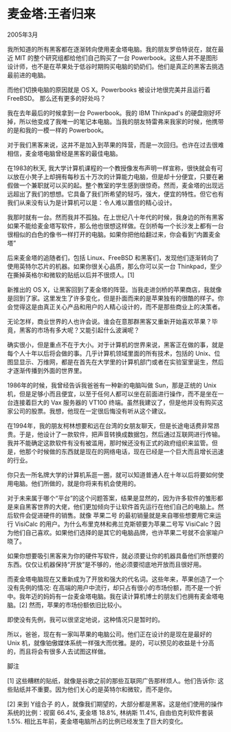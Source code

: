 
# 麦金塔:王者归来

2005年3月

我所知道的所有黑客都在逐渐转向使用麦金塔电脑。我的朋友罗伯特说在，就在最近 MIT 的整个研究组都给他们自己购买了一台 Powerbook。这些人并不是图形设计师，也不是在苹果处于低谷时期购买电脑的奶奶们。他们是真正的黑客去挑选最前进的电脑。

而他们切换电脑的原因就是 OS X。Powerbooks 被设计地很完美并且运行着 FreeBSD。 那么还有更多的好处吗？

我在去年最后的时候拿到一台 Powerbook。我的 IBM Thinkpad's 的硬盘刚好坏掉，所以他变成了我唯一的笔记本电脑。当我的朋友特雷弗来我家的时候，他携带的是和我的一模一样的 Powerbook。

对于我们黑客来说，这并不是加入到苹果的阵营，而是一次回归。也许在过去很难相信，麦金塔电脑曾经是黑客的最佳电脑。

在1983的秋天, 我大学计算机课程的一个教授像发布声明一样宣称，很快就会有可以放在小凳子上却拥有每秒五十万次的计算能力电脑，但是却十分便宜，只要在暑假做一个兼职就可以买的起。整个教室的学生感到很惊奇。然而，麦金塔的出现远远超出了我们的想想。它具备了我们所希望的轻巧，强大，便宜的特性。但它也有我们从来没有认为是计算机可以是：令人难以置信的精心设计。

我那时就有一台。然而我并不孤独。在上世纪八十年代的时候，我身边的所有黑客如果不能给麦金塔写软件，那么他也很想这样做。在剑桥每一个长沙发上都有一台很相似的白色的像书一样打开的电脑。如果你把他给翻过来，你会看到“内置麦金塔”

后来麦金塔的追随者们，包括 Linux、FreeBSD 和黑客们，发现他们逐渐转向了使用英特尔芯片的机器。如果你很关心品质，那么你可以买一台 Thinkpad，至少在撕掉英格尔和微软的贴纸以后并不很烦人。[1]

新推出的 OS X，让黑客回到了麦金塔的阵营。当我走进剑桥的苹果商店，我就像是回到了家。这里发生了许多变化，但是扑面而来的是苹果独有的很酷的样子。你会觉得这是由真正关心产品和用户的人精心设计的，而不是那些商业上的决策者。

无论怎样，商业世界的人也许会说。谁会在意那群黑客又重新开始喜欢苹果？毕竟，黑客的市场有多大呢？又能引起什么波澜呢？

确实很小，但是重点不在于大小。对于计算机的世界来说，黑客正在做的事，就是每个人十年以后将会做的事。几乎计算机领域里面的所有技术，包括的 Unix、位图显显示、万维网，都是在首先在大学里的计算机部门或者在实验室里诞生，然后才逐渐传播到外面的世界里。

1986年的时候，我曾经告诉我爸爸有一种新的电脑叫做 Sun，那是正统的 Unix 机，但是足够小而且便宜，以至于任何人都可以坐在前面进行操作，而不是坐在一台连接着巨大的 Vax 服务器的 VT100 终端。虽然我建议了，但是他并没有购买这家公司的股票。我想，他现在一定很后悔没有听从这个建议。

在1994年，我的朋友柯林想要和远在台湾的女朋友聊天，但是长途电话费非常昂贵。于是，他设计了一款软件，把声音转换成数据包，然后通过互联网进行传输。我并不能确定这款软件有没有被滥用，那时候还没有正式的政府组织来监管。但是，他那个时候做的东西就是现在的网络电话，现在已经是一个巨大而且增长迅速的行业。

你只去一所名牌大学的计算机系逛一圈，就可以知道普通人在十年以后将要如何使用电脑。他们所做的，就是你将来有机会使用的。

对于未来属于哪个“平台”的这个问题答案，结果是显然的，因为许多软件的雏形都是来自黑客世界的大佬，他们更加倾向于让软件首先运行在他们自己的电脑上。然后软件会促进硬件的销售。就像 苹果二号 的最初销量就是来自哪些想要用它来运行 VisiCalc 的用户。为什么布里克林和弗兰克斯顿要为苹果二号写 VisiCalc？因为他们自己喜欢。如果他们选择的是其它的电脑品牌，也许苹果二号就不会家喻户晓了。

如果你想要吸引黑客来为你的硬件写软件，就必须要让你的机器具备他们所想要的东西。仅仅让机器保持“开放”是不够的，他必须要彻底地开放而且很好用。

而麦金塔电脑现在又重新成为了开放和强大的代名词。这些年来，苹果创造了一个没有先例的情况: 在高端的用户中流行，却只占有很小的市场份额，而不是一个折中。我年迈的妈妈有一台麦金塔电脑。我在读计算机博士的朋友们也拥有麦金塔电脑。[2] 然而，苹果的市场份额依旧比较小。

即使没有先例，我可以很坚定地说，这种情况只是暂时的。

所以，爸爸，现在有一家叫苹果的电脑公司。他们正在设计的是现在是最好的 Unix 机，就像铂傲媒体系统一样强大而优雅。是的，可以预见的收益是十分高的，而且将会有很多人去试图这样做。



脚注

[1] 这些糟糕的贴纸，就像是谷歌之前的那些互联网广告那样烦人。他们告诉你: 这些贴纸并不重要。因为他们关心的是英特尔和微软，而不是你。

[2] 来到 Y组合子 的人，就像我们期望的，大部分都是黑客。这是他们使用的操作系统的比例：视窗 66.4%, 麦金塔 18.8%, 林纳斯 11.4%, 自由伯克利软件套装 1.5%. 相比五年前，麦金塔电脑所占的比例已经发生了巨大的变化。
